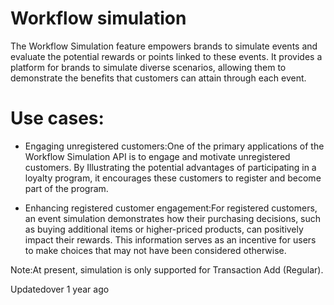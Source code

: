 # Workflow simulation

The Workflow Simulation feature empowers brands to simulate events and evaluate the potential rewards or points linked to these events. It provides a platform for brands to simulate diverse scenarios, allowing them to demonstrate the benefits that customers can attain through each event.

# Use cases:

- Engaging unregistered customers:One of the primary applications of the Workflow Simulation API is to engage and motivate unregistered customers. By Illustrating the potential advantages of participating in a loyalty program, it encourages these customers to register and become part of the program.

- Enhancing registered customer engagement:For registered customers, an event simulation demonstrates how their purchasing decisions, such as buying additional items or higher-priced products, can positively impact their rewards. This information serves as an incentive for users to make choices that may not have been considered otherwise.

Note:At present, simulation is only supported for Transaction Add (Regular).

Updatedover 1 year ago